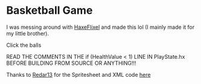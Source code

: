 # Basketball Game

I was messing around with [HaxeFlixel](https://haxeflixel.com/) and made this lol (I mainly made it for my little brother).

Click the balls


READ THE COMMENTS IN THE if (HealthValue < 1) LINE IN PlayState.hx BEFORE BUILDING FROM SOURCE OR ANYTHING!!!


Thanks to [Redar13](https://github.com/Redar13) for the Spritesheet and XML code [here](https://github.com/HaxeFlixel/flixel/issues/3492)
